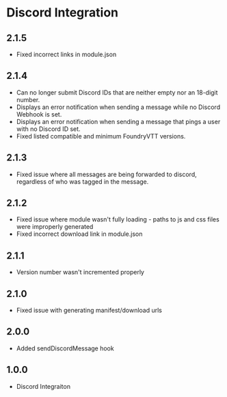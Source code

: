 # Discord Integration

##  2.1.5
- Fixed incorrect links in module.json
##  2.1.4
- Can no longer submit Discord IDs that are neither empty nor an 18-digit number.
- Displays an error notification when sending a message while no Discord Webhook is set.
- Displays an error notification when sending a message that pings a user with no Discord ID set.
- Fixed listed compatible and minimum FoundryVTT versions.
##  2.1.3
- Fixed issue where all messages are being forwarded to discord, regardless of who was tagged in the message.
##  2.1.2
- Fixed issue where module wasn't fully loading - paths to js and css files were improperly generated
- Fixed incorrect download link in module.json
##  2.1.1
- Version number wasn't incremented properly
##  2.1.0
- Fixed issue with generating manifest/download urls
##  2.0.0
- Added sendDiscordMessage hook
##  1.0.0
- Discord Integraiton

